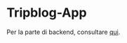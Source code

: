# Tripblog-App

Per la parte di backend, consultare [qui](https://github.com/ValerioCicco/portal_Tripblog).

